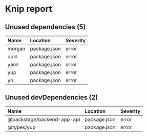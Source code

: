 # Knip report

## Unused dependencies (5)

| Name   | Location     | Severity |
| :----- | :----------- | :------- |
| morgan | package.json | error    |
| uuid   | package.json | error    |
| yaml   | package.json | error    |
| yup    | package.json | error    |
| yn     | package.json | error    |

## Unused devDependencies (2)

| Name                       | Location     | Severity |
| :------------------------- | :----------- | :------- |
| @backstage/backend-app-api | package.json | error    |
| @types/yup                 | package.json | error    |

